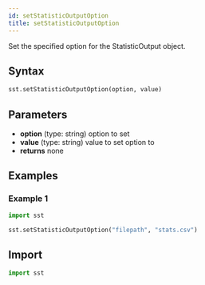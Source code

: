 ```yaml
---
id: setStatisticOutputOption
title: setStatisticOutputOption
---
```


<!---
SAND2022-6843 O
Source: sst-documentation/manuals/python
--->

Set the specified option for the StatisticOutput object.

## Syntax
```python
sst.setStatisticOutputOption(option, value)
```

## Parameters
* **option** (type: string) option to set 
* **value** (type: string) value to set option to 
* **returns** none


## Examples

### Example 1
```python
import sst

sst.setStatisticOutputOption("filepath", "stats.csv")
```

## Import
```python
import sst
```